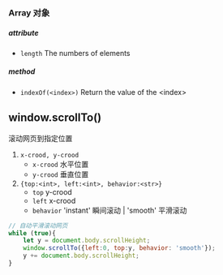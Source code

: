 ### Array 对象
##### attribute
-  `length` The numbers of elements
##### method
- `indexOf(<index>)` Return the value of the \<index>

## window.scrollTo()
滚动网页到指定位置
1. `x-crood, y-crood`
	- `x-crood` 水平位置
	- `y-crood` 垂直位置
2. `{top:<int>, left:<int>, behavior:<str>}`
	- `top` y-crood
	- `left` x-crood
	- `behavior` 'instant' 瞬间滚动 | 'smooth' 平滑滚动
``` javascript
// 自动平滑滚动网页
while (true){
	let y = document.body.scrollHeight;
	window.scrollTo({left:0, top:y, behavior: 'smooth'});
	y += document.body.scrollHeight;
}
```